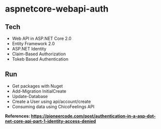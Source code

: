 # aspnetcore-webapi-auth

## Tech

* Web API in ASP.NET Core 2.0
* Entity Framework 2.0
* ASP.NET Identity
* Claim-Based Authorization
* Tokeb Based Authentication

## Run

* Get packages with Nuget
* Add-Migration InitialCreate
* Update-Database
* Create a User using api/account/create
* Consuming data using ChicoFeelings API

**References: https://pioneercode.com/post/authentication-in-a-asp-dot-net-core-api-part-1-identity-access-denied**